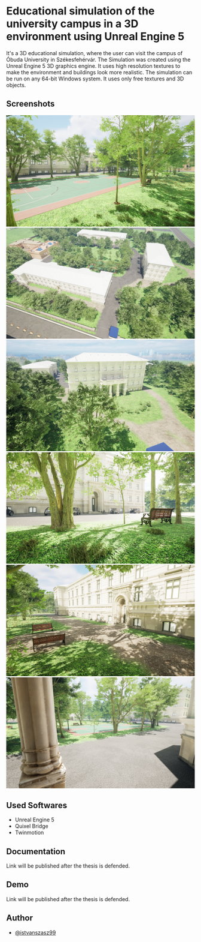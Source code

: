 # Educational simulation of the university campus in a 3D environment using Unreal Engine 5
It's a 3D educational simulation, where the user can visit the campus of Óbuda University in Székesfehérvár. The Simulation was created using the Unreal Engine 5 3D graphics engine. It uses high resolution textures to make the environment and buildings look more realistic. The simulation can be run on any 64-bit Windows system. It uses only free textures and 3D objects.

## Screenshots
![App Screenshot](Images/HighresScreenshot00000.png)
![App Screenshot](Images/HighresScreenshot00001.png)
![App Screenshot](Images/HighresScreenshot00002.png)
![App Screenshot](Images/HighresScreenshot00003.png)
![App Screenshot](Images/HighresScreenshot00004.png)
![App Screenshot](Images/HighresScreenshot00005.png)

## Used Softwares
- Unreal Engine 5
- Quixel Bridge
- Twinmotion

## Documentation
Link will be published after the thesis is defended.

## Demo
Link will be published after the thesis is defended.

## Author
- [@istvanszasz99](https://www.github.com/istvanszasz99)
